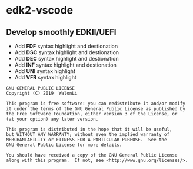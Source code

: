 # edk2-vscode
## Develop smoothly EDKII/UEFI

* Add **FDF** syntax highlight and destionation
* Add **DSC** syntax highlight and destionation
* Add **DEC** syntax highlight and destionation
* Add **INF** syntax highlight and destionation
* Add **UNI** syntax highlight
* Add **VFR** syntax highlight



```
GNU GENERAL PUBLIC LICENSE
Copyright (C) 2019  WalonLi

This program is free software: you can redistribute it and/or modify
it under the terms of the GNU General Public License as published by
the Free Software Foundation, either version 3 of the License, or
(at your option) any later version.

This program is distributed in the hope that it will be useful,
but WITHOUT ANY WARRANTY; without even the implied warranty of
MERCHANTABILITY or FITNESS FOR A PARTICULAR PURPOSE.  See the
GNU General Public License for more details.

You should have received a copy of the GNU General Public License
along with this program.  If not, see <http://www.gnu.org/licenses/>.
```
